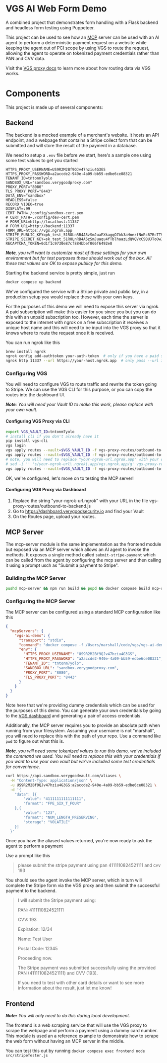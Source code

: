 # VGS AI Web Form Demo

A combined project that demonstrates form handling with a Flask backend and headless form testing using Puppeteer.

This project can be used to see how an [MCP](https://modelcontextprotocol.io/introduction) server can be used with an AI agent to perform a deterministic payment request on a website while keeping the agent out of PCI scope by using VGS to route the request, allowing the agent to operate on tokenized payment credentials rather than PAN and CVV data. 

Visit the [VGS proxy docs](https://www.verygoodsecurity.com/docs/vault/concepts/proxies-and-routing-data) to learn more about how routing data via VGS works. 

# Components

This project is made up of several components:

## Backend

The backend is a mocked example of a merchant's website. It hosts an API endpoint, and a webpage that contains a Stripe collect form that can be submitted and will store the result of the payment in a database.

We need to setup a `.env` file before we start, here's a sample one using some test values to get you started

```
HTTPS_PROXY_USERNAME=US9R2M2Bf9QJv47hziu4G3GS
HTTPS_PROXY_PASSWORD=a2accde2-940e-4a09-bb59-edbe6ce08321
TENANT_ID=tntonm7yolo
SANDBOX_URL="sandbox.verygoodproxy.com"
PROXY_PORT="8080"
TLS_PROXY_PORT="8443"
DATA_ENV="sandbox"
HEADLESS=false
RECORD_VIDEO=true
DISPLAY=:99
CERT_PATH=./config/sandbox-cert.pem
# CERT_PATH=./config/dev-cert.pem
# FORM_URL=http://localhost:11337
# FORM_URL=http://backend:11337
FORM_URL=https://vgs.ngrok.app
STRIPE_PUBLIC_KEY=pk_test_51ROLnRB4A5zSmJuaEXkagqOZbk3aHnezfNoEc87BcTTV9RK3VN8o8Y9HKskPB5Hf5heg818XqNHYhGKairPoA6PT00NkTyFneH
STRIPE_SECRET_KEY=sk_test_51ROLnRB4A5zSmJuaqu4fTblhaazLdQVQVxCSQUJToOw1HWxLjeE9mBUJovOYIKqcDjf7BK29hYoBX0muZ3Lmz89k00XoojwdHT
RECAPTCHA_TOKEN=0d1f1c9730e87cf884bbef066f6492e8
```

_**Note**, you will want to customize most of these settings for your own environment but for test purposes these should work out of the box. All these test values are OK to expose publicy for this demo._ 

Starting the backend service is pretty simple, just run

```sh
docker compose up backend
```

We've configured the service with a Stripe private and public key, in a production setup you would replace these with your own keys.

For the purposes of this demo we will need to expose this server via ngrok. A paid subscription will make this easier for you since you but you can do this with an unpaid subscription too. However, each time the server is exposed to the internet with ngrok on a free subscription it receives a unique host name and this will need to be input into the VGS proxy so that it knows where to route the request once it is received. 

You can run ngrok like this

```sh
brew install ngrok
ngrok config add-authtoken your-auth-token  # only if you have a paid subscription
ngrok http 11337 --url https://your-host.ngrok.app  # only pass --url if you have a paid subscription
```

### Configuring VGS

You will need to configure VGS to route traffic and rewrite the token going to Stripe. We can use the VGS CLI for this purpose, or you can copy the routes into the dashboard UI. 

_**Note**: You will need your Vault ID to make this work, please replace with your own vault._

#### Configuring VGS Proxy via CLI

```sh
export VGS_VAULT_ID=tntonm7yolo
# install cli if you don't already have it
pip install vgs-cli
vgs login
vgs apply routes --vault=$VGS_VAULT_ID -f vgs-proxy-routes/outbound-to-stripe-api.yaml
vgs apply routes --vault=$VGS_VAULT_ID -f vgs-proxy-routes/outbound-to-stripe-js.yaml
# note, you will need to replace "your-ngrok-url.ngrok.app" with your own server's endpoint. 
# sed -i '' 's/your-ngrok-url\.ngrok\.app/vgs.ngrok.app/g' vgs-proxy-routes/outbound-to-backend.yaml
vgs apply routes --vault=$VGS_VAULT_ID -f vgs-proxy-routes/outbound-to-backend.yaml
```

OK, we're configured, let's move on to testing the MCP server!

#### Configuring VGS Proxy via Dashboard

1. Replace the string "your-ngrok-url.ngrok" with your URL in the file vgs-proxy-routes/outbound-to-backend.js
2. Go to https://dashboard.verygoodsecurity.io and find your Vault
3. On the Routes page, upload your routes.

## MCP Server

The mcp-server module is the same implementation as the frontend module but exposed via an MCP server which allows an AI agent to invoke the methods. It exposes a single method called `submit-stripe-payment` which can be called from the agent by configuring the mcp server and then calling it using a prompt usch as "Submit a payment to Stripe". 


### Building the MCP Server

```sh
pushd mcp-server && npm run build && popd && docker compose build mcp-server
```

### Configuring the MCP Server

The MCP server can be configured using a standard MCP configuration like this

```json
{
  "mcpServers": {
    "vgs-ai-demo": {
      "transport": "stdio",
      "command": "docker compose -f /Users/marshall/code/vgs/vgs-ai-demo/docker-compose.yaml run -T mcp-server",
      "env": {
        "HTTPS_PROXY_USERNAME": "US9R2M2Bf9QJv47hziu4G3GS",
        "HTTPS_PROXY_PASSWORD": "a2accde2-940e-4a09-bb59-edbe6ce08321",
        "TENANT_ID": "tntonm7yolo",
        "SANDBOX_URL": "sandbox.verygoodproxy.com",
        "PROXY_PORT": "8080",
        "TLS_PROXY_PORT": "8443"
      }
    }
  }
}
```

Note here that we're providing dummy credentials which can be used for the purposes of this demo. You can generate your own credentials by going to the [VGS dashboard](https://dashboard.verygoodsecurity.com/) and generating a pair of access credentials. 

Additionally, the MCP server requires you to provide an absolute path when running from your filesystem. Assuming your username is not "marshall", you will need to replace this with the path of your repo. Use a command like `pwd` to figure out what this is. 

_**Note**, you will need some tokenized values to run this demo, we've included the command we used. You will need to replace this with your credentials if you want to use your own vault but we've included some test credentials for convenience._

```sh
curl https://api.sandbox.verygoodvault.com/aliases \
  -H "Content-Type: application/json" \
  -u US9R2M2Bf9QJv47hziu4G3GS:a2accde2-940e-4a09-bb59-edbe6ce08321 \
  -d '{
    "data": [{
        "value": "4111111111111111",
        "format": "FPE_SIX_T_FOUR"
    },{
        "value": "123",
        "format": "NUM_LENGTH_PRESERVING",
        "storage": "VOLATILE"
    }]
  }'
```

Once you have the aliased values returned, you're now ready to ask the agent to perform a payment

Use a prompt like this

> please submit the stripe payment using pan 4111110824521111 and cvv 193

You should see the agent invoke the MCP server, which in turn will complete the Stripe form via the VGS proxy and then submit the successful payment to the backend.

> I will submit the Stripe payment using:
>
> PAN: 4111110824521111
>
> CVV: 193
>
> Expiration: 12/34
>
> Name: Test User
>
> Postal Code: 12345
>
> Proceeding now.
>
> The Stripe payment was submitted successfully using the provided PAN (4111110824521111) and CVV (193).
>
> If you need to test with other card details or want to see more information about the result, just let me know!

## Frontend

_**Note:** You will only need to do this during local development._

The frontend is a web scraping service that will use the VGS proxy to scrape the webpage and perform a payment using a dummy card number. This module is used an a reference example to demonstrate how to scrape the web form without having an MCP server in the middle. 

You can test this out by running `docker compose exec frontend node src/stripeTester.js`

